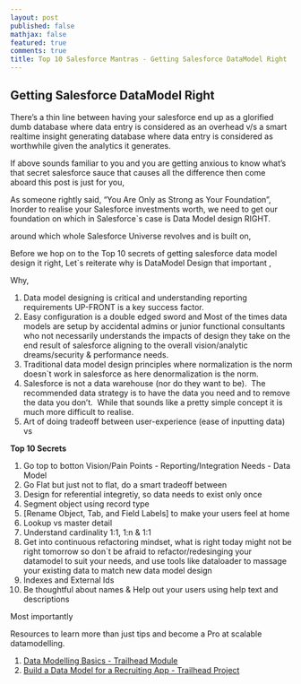 ```yaml
---
layout: post
published: false
mathjax: false
featured: true
comments: true
title: Top 10 Salesforce Mantras - Getting Salesforce DataModel Right
---
```

## Getting Salesforce DataModel Right

There’s a thin line between having your salesforce end up as a glorified dumb database where data entry is considered as an overhead v/s a smart realtime insight generating database where data entry is considered as worthwhile given the analytics it generates.

If above sounds familiar to you and you are getting anxious to know what’s that secret salesforce sauce that causes all the difference then come aboard this post is just for you,

As someone rightly said, “You Are Only as Strong as Your Foundation”, Inorder to realise your Salesforce investments worth, we need to get our foundation on which in Salesforce\`s case is Data Model design RIGHT.

around which whole Salesforce Universe revolves and is built on,

Before we hop on to the Top 10 secrets of getting salesforce data model design it right, Let\`s reiterate why is DataModel Design that important ,

Why,
1. Data model designing is critical and understanding reporting requirements UP-FRONT is a key success factor.
2. Easy configuration is a double edged sword and Most of the times data models are setup by accidental admins or junior functional consultants who not necessarily understands the impacts of design they take on the end result of salesforce aligning to the overall vision/analytic dreams/security & performance needs.
3. Traditional data model design principles where normalization is the norm doesn\`t work in salesforce as here denormalization is the norm.
4. Salesforce is not a data warehouse (nor do they want to be).  The recommended data strategy is to have the data you need and to remove the data you don’t.  While that sounds like a pretty simple concept it is much more difficult to realise.
5. Art of doing tradeoff between user-experience (ease of inputting data) vs

**Top 10 Secrets**

1. Go top to botton Vision/Pain Points - Reporting/Integration Needs - Data Model
2. Go Flat but just not to flat, do a smart tradeoff between 
3. Design for referential integretiy, so data needs to exist only once 
4. Segment object using record type
5. [Rename Object, Tab, and Field Labels] to make your users feel at home 
6. Lookup vs master detail
7. Understand cardinality 1:1, 1:n & 1:1
8. Get into continuous refactoring mindset, what is right today might not be right tomorrow so don\`t be afraid to refactor/redesinging your datamodel to suit your needs, and use tools like dataloader to massage your existing data to match new data model design
9. Indexes and External Ids
10. Be thoughtful about names & Help out your users using help text and descriptions

Most importantly 

Resources to learn more than just tips and become a Pro at scalable datamodelling.
1. [Data Modelling Basics - Trailhead Module](https://trailhead.salesforce.com/en/modules/data_modeling)
2. [Build a Data Model for a Recruiting App - Trailhead Project](https://trailhead.salesforce.com/en/projects/build-a-data-model-for-a-recruiting-app)
